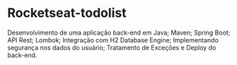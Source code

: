 # Rocketseat-todolist

Desenvolvimento de uma aplicação back-end em Java; 
Maven; Spring Boot; 
API Rest; 
Lombok; 
Integração com H2 Database Engine; 
Implementando segurança nos dados do usuário; 
Tratamento de Exceções e Deploy do back-end.
